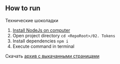 ## How to run

Технические шоколадки

1. [Install NodeJs on computer](https://nodejs.org/en/)
1. Open project directory `cd <RepoRoot>/02. Tokens`
1. Install dependencies `npm i`
1. Execute command in terminal 

Скачать [архив с выкачанными страницами](https://github.com/Timur00Kh/infopoisk/releases/tag/2)